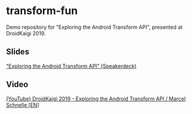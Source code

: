 # transform-fun
Demo repository for "Exploring the Android Transform API", presented at DroidKaigi 2019.

## Slides

["Exploring the Android Transform API" (Speakerdeck)](https://speakerdeck.com/mannodermaus/exploring-the-android-transform-api)

## Video

[(YouTube) DroidKaigi 2019 - Exploring the Android Transform API / Marcel Schnelle [EN]](https://www.youtube.com/watch?v=ApPlFsbBznw)

